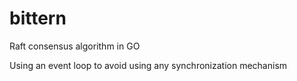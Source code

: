 # bittern
Raft consensus algorithm in GO

Using an event loop to avoid using any synchronization mechanism
